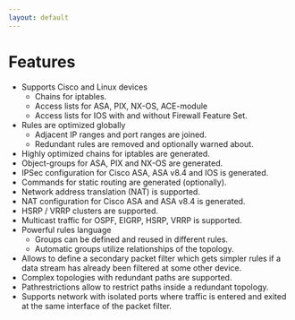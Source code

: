 ```yaml
---
layout: default
---
```


# Features

- Supports Cisco and Linux devices
  - Chains for iptables.
  - Access lists for ASA, PIX, NX-OS, ACE-module
  - Access lists for IOS with and without Firewall Feature Set.
- Rules are optimized globally 
  - Adjacent IP ranges and port ranges are joined.
  - Redundant rules are removed and optionally warned about.
- Highly optimized chains for iptables are generated.
- Object-groups for ASA, PIX and NX-OS are generated.
- IPSec configuration for Cisco ASA, ASA v8.4 and IOS is generated.
- Commands for static routing are generated (optionally).
- Network address translation (NAT) is supported.
- NAT configuration for Cisco ASA and ASA v8.4 is generated.
- HSRP / VRRP clusters are supported.
- Multicast traffic for OSPF, EIGRP, HSRP, VRRP is supported.
- Powerful rules language 
   - Groups can be defined and reused in different rules.
   - Automatic groups utilize relationships of the topology.
- Allows to define a secondary packet filter which gets simpler rules 
  if a data stream has already been filtered at some other device.
- Complex topologies with redundant paths are supported.
- Pathrestrictions allow to restrict paths inside a redundant topology.
- Supports network with isolated ports where traffic is entered and exited 
  at the same interface of the packet filter.
